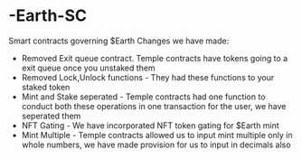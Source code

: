 # -Earth-SC
Smart contracts governing $Earth
Changes we have made:

- Removed Exit queue contract. Temple contracts have tokens going to a exit queue once you unstaked them
- Removed Lock,Unlock functions - They had these functions to your staked token
- Mint and Stake seperated - Temple contracts had one function to conduct both these operations in one transaction for the user, we have seperated them
- NFT Gating - We have incorporated NFT token gating for $Earth mint
- Mint Multiple - Temple contracts allowed us to input mint multiple only in whole numbers, we have made provision for us to input in decimals also
  
